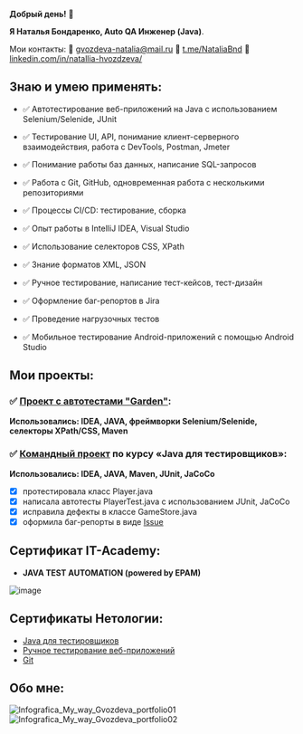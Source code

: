 **Добрый день!** 👋

**Я Наталья Бондаренко, Auto QA Инженер (Java)**.

Мои контакты: :incoming_envelope: gvozdeva-natalia@mail.ru  :iphone: [t.me/NataliaBnd](https://t.me/NataliaBnd)  :link: [linkedin.com/in/natallia-hvozdzeva/](https://www.linkedin.com/in/natallia-hvozdzeva/)

## Знаю и умею применять:

- :white_check_mark: Автотестирование веб-приложений на Java с использованием Selenium/Selenide, JUnit
- :white_check_mark: Тестирование UI, API, понимание клиент-серверного взаимодействия, работа с DevTools, Postman, Jmeter
- :white_check_mark: Понимание работы баз данных, написание SQL-запросов
- :white_check_mark: Работа с Git, GitHub, одновременная работа с несколькими репозиториями
- :white_check_mark: Процессы CI/CD: тестирование, сборка
- :white_check_mark: Опыт работы в IntelliJ IDEA, Visual Studio
- :white_check_mark: Использование селекторов CSS, XPath
- :white_check_mark: Знание форматов XML, JSON

- :white_check_mark: Ручное тестирование, написание тест-кейсов, тест-дизайн
- :white_check_mark: Оформление баг-репортов в Jira

- :white_check_mark: Проведение нагрузочных тестов
- :white_check_mark: Мобильное тестирование Android-приложений с помощью Android Studio

## Мои проекты:

### :white_check_mark: **[Проект с автотестами "Garden"](https://github.com/Natalia-Bondarenko/Garden):**

**Использовались: IDEA, JAVA, фреймворки Selenium/Selenide, селекторы XPath/CSS, Maven**

### :white_check_mark: **[Командный проект](https://github.com/Natalia-Bondarenko/javaqa-team-diplom?organization=Natalia-Bondarenko&organization=Natalia-Bondarenko) по курсу «Java для тестировщиков»:**

**Использовались: IDEA, JAVA, Maven, JUnit, JaCoCo**
- [x] протестировала класс Player.java
- [x] написала автотесты PlayerTest.java с использованием JUnit, JaCoCo
- [x] исправила дефекты в классе GameStore.java
- [x] оформила баг-репорты в виде [Issue](https://github.com/WOVASYA/javaqa-team-diplom/issues?q=is%3Aissue+is%3Aclosed)

## Сертификат IT-Academy:
- **JAVA TEST AUTOMATION (powered by EPAM)**

 ![image](https://github.com/user-attachments/assets/2773659b-8477-4fe3-8ece-d9e9b9b956ff)

## Сертификаты Нетологии:

- [Java для тестировщиков](https://netology.ru/sharing/bc552129cd755134cfa00326a87f7a97?utm_source=social&utm_campaign=achievements)
- [Ручное тестирование веб-приложений](https://netology.ru/sharing/b14e342f8c911d5af75f9b57f6467ffe?utm_source=social&utm_campaign=achievements)
- [Git](https://netology.ru/sharing/a545d6f10f0c547ec85e1675e9338f8a?utm_source=social)

## Обо мне:
![Infografica_My_way_Gvozdeva_portfolio01](https://user-images.githubusercontent.com/18085714/222981676-5217c492-64e4-4dcc-ba54-c8c6e1a40995.JPG)
![Infografica_My_way_Gvozdeva_portfolio02](https://user-images.githubusercontent.com/18085714/222981681-fce3a03b-4677-4ee7-9202-00f02bede965.JPG)

<!--
**Natalia-Bondarenko/Natalia-Bondarenko** is a ✨ _special_ ✨ repository because its `README.md` (this file) appears on your GitHub profile.

Here are some ideas to get you started:

- 🔭 I’m currently working on ...
- 🌱 I’m currently learning ...
- 👯 I’m looking to collaborate on ...
- 🤔 I’m looking for help with ...
- 💬 Ask me about ...
- 📫 How to reach me: ...
- 😄 Pronouns: ...
- ⚡ Fun fact: ...
-->
